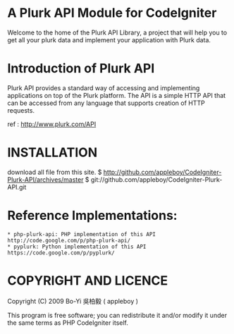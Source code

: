 A Plurk API Module for CodeIgniter
===============

Welcome to the home of the Plurk API Library, a project that will help you to get all your plurk data and implement your application with Plurk data.

Introduction of Plurk API
===============
Plurk API provides a standard way of accessing and implementing applications on top of the Plurk platform. The API is a simple HTTP API that can be accessed from any language that supports creation of HTTP requests.

ref : http://www.plurk.com/API

INSTALLATION
===============

download all file from this site.
    $ http://github.com/appleboy/CodeIgniter-Plurk-API/archives/master
    $ git://github.com/appleboy/CodeIgniter-Plurk-API.git 

Reference Implementations:
===============

    * php-plurk-api: PHP implementation of this API http://code.google.com/p/php-plurk-api/
    * pyplurk: Python implementation of this API https://code.google.com/p/pyplurk/ 

COPYRIGHT AND LICENCE
===============

Copyright (C) 2009 Bo-Yi 吳柏毅 ( appleboy )

This program is free software; you can redistribute it and/or modify it under the same terms as PHP CodeIgniter itself.
